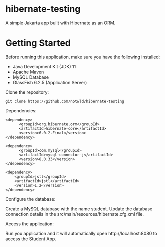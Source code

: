 # hibernate-testing
A simple Jakarta app built with Hibernate as an ORM.

# Getting Started

Before running this application, make sure you have the following installed:

- Java Development Kit (JDK) 11
- Apache Maven
- MySQL Database
- GlassFish 6.2.5 (Application Server)

Clone the repository: 
```shell
git clone https://github.com/notwld/hibernate-testing
 ```
 
Dependencies:
```shell
<dependency>
      <groupId>org.hibernate.orm</groupId>
      <artifactId>hibernate-core</artifactId>
      <version>6.0.2.Final</version>
</dependency>
```
```shell
<dependency>
      <groupId>com.mysql</groupId>
      <artifactId>mysql-connector-j</artifactId>
      <version>8.0.33</version>
</dependency>
```
```shell
<dependency>
    <groupId>jstl</groupId>
    <artifactId>jstl</artifactId>
    <version>1.2</version>
</dependency>
```

Configure the database:

Create a MySQL database with the name student.
Update the database connection details in the src/main/resources/hibernate.cfg.xml file.
 
Access the application:

Run you application and it will automatically open http://localhost:8080 to access the Student App.
